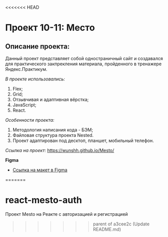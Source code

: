 <<<<<<< HEAD
# Проект 10-11: Место

## **Описание проекта:**
Данный проект представляет собой одностраничный сайт и создавался для практического закпрекления материала, пройденного в тренажере Яндекс.Практикум.

*В проекте использовались:*
1. Flex;
2. Grid;
3. Отзывчивая и адаптивная вёрстка;
4. JavaScript;
5. React.

*Особенности проекта:*
1. Методология написания кода - БЭМ;
2. Файловая структура проекта Nested.
3. Проект адаптирован под десктоп, планшет, мобильный телефон. 

*Сcылка на проект:* https://wunshh.github.io/Mesto/

**Figma**

* [Ссылка на макет в Figma](https://www.figma.com/file/2cn9N9jSkmxD84oJik7xL7/JavaScript.-Sprint-4?node-id=0%3A1)


=======
# react-mesto-auth
Проект Mesto на Реакте с авторизацией и регистрацией
>>>>>>> parent of a3cee2c (Update README.md)
